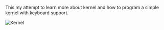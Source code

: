 This my attempt to learn more about kernel and how to program a simple kernel with keyboard support.


![Kernel](https://github.com/user-attachments/assets/8a50e424-f353-41a3-8ea4-1b6950859663)
